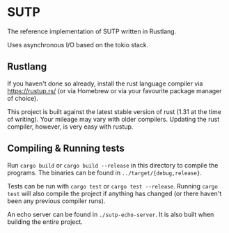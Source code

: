 # SUTP

The reference implementation of SUTP written in Rustlang.

Uses asynchronous I/O based on the tokio stack.

## Rustlang

If you haven't done so already, install the rust language compiler via https://rustup.rs/ (or via Homebrew or via your favourite package manager of choice).

This project is built against the latest stable version of rust (1.31 at the time of writing). Your mileage may vary with older compilers. Updating the rust compiler, however, is very easy with rustup.

## Compiling & Running tests

Run `cargo build` or `cargo build --release` in this directory to compile the programs. The binaries can be found in `../target/{debug,release}`.

Tests can be run with `cargo test` or `cargo test --release`. Running `cargo test` will also compile the project if anything has changed (or there haven't been any previous compiler runs).

An echo server can be found in `./sutp-echo-server`. It is also built when building the entire project.
